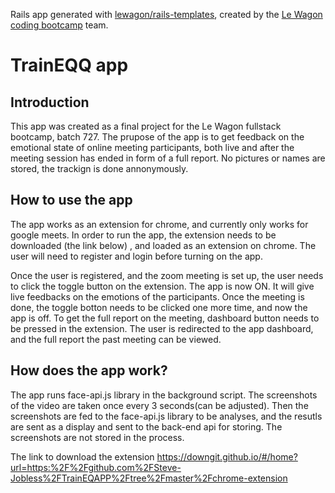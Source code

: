 Rails app generated with [lewagon/rails-templates](https://github.com/lewagon/rails-templates), created by the [Le Wagon coding bootcamp](https://www.lewagon.com) team.


# TrainEQQ app

## Introduction 

This app was created as a final project for the Le Wagon fullstack bootcamp, batch 727. The prupose of the app is to get feedback on the emotional state of online meeting participants, both live and after the meeting session has ended in form of a full report. No pictures or names are stored, the trackign is done annonymously.  


## How to use the app
The app works as an extension for chrome, and currently only works for google meets. In order to run the app, the extension needs to be downloaded (the link below) , and loaded as an extension on chrome. The user will need to register and login before turning on the app. 

Once the user is registered, and the zoom meeting is set up, the user needs to click the toggle button on the extension. The app is now ON. It will give live feedbacks on the emotions of the participants. Once the meeting is done, the toggle botton needs to be clicked one more time, and now the app is off. To get the full report on the meeting, dashboard button needs to be pressed in the extension. The user is redirected to the app dashboard, and the full report the past meeting can be viewed. 

## How does the app work? 
The app runs face-api.js library in the background script. The screenshots of the video are taken once every 3 seconds(can be adjusted). Then the screenshots are fed to the face-api.js library to be analyses, and the resutls are sent as a display and sent to the back-end api for storing. The screenshots are not stored in the process. 


The link to download the extension
https://downgit.github.io/#/home?url=https:%2F%2Fgithub.com%2FSteve-Jobless%2FTrainEQAPP%2Ftree%2Fmaster%2Fchrome-extension
